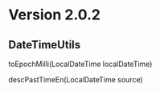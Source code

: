 # Version 2.0.2

## DateTimeUtils

toEpochMilli(LocalDateTime localDateTime)

descPastTimeEn(LocalDateTime source)




